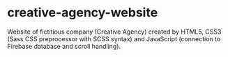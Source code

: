# creative-agency-website
Website of fictitious company (Creative Agency) created by HTML5, CSS3 (Sass CSS preprocessor with SCSS syntax) and JavaScript (connection to Firebase database and scroll handling).
